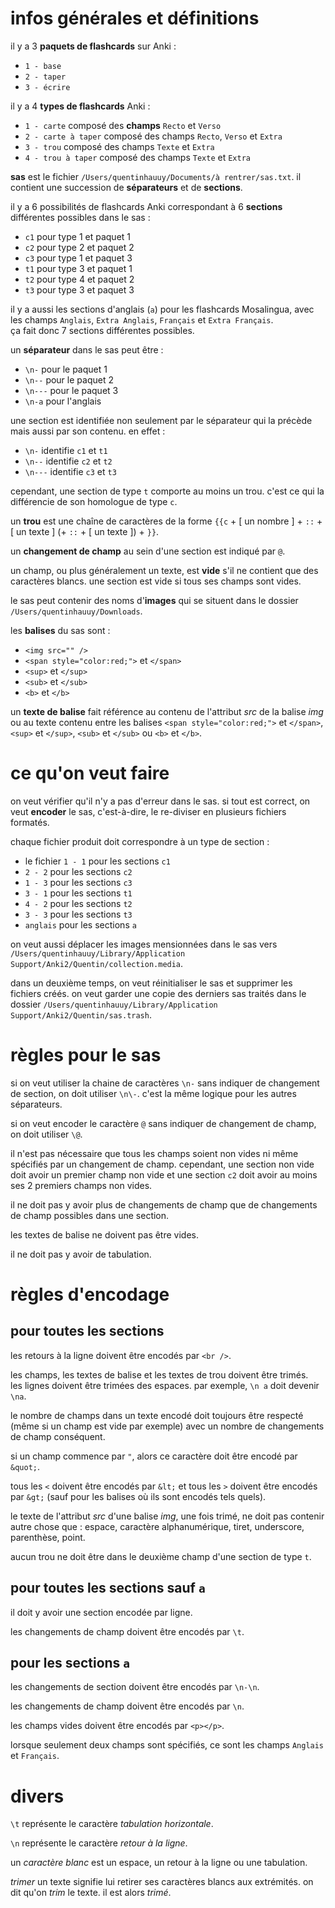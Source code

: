 # infos générales et définitions

il y a 3 **paquets de flashcards** sur Anki :
- `1 - base`
- `2 - taper`
- `3 - écrire`

il y a 4 **types de flashcards** Anki :
- `1 - carte` composé des **champs** `Recto` et `Verso`
- `2 - carte à taper` composé des champs `Recto`, `Verso` et `Extra`
- `3 - trou` composé des champs `Texte` et `Extra`
- `4 - trou à taper` composé des champs `Texte` et `Extra`

**sas** est le fichier `/Users/quentinhauuy/Documents/à rentrer/sas.txt`. il contient une succession de **séparateurs** et de **sections**.

il y a 6 possibilités de flashcards Anki correspondant à 6 **sections** différentes possibles dans le sas :
- `c1` pour type 1 et paquet 1
- `c2` pour type 2 et paquet 2
- `c3` pour type 1 et paquet 3
- `t1` pour type 3 et paquet 1
- `t2` pour type 4 et paquet 2
- `t3` pour type 3 et paquet 3

il y a aussi les sections d'anglais (`a`) pour les flashcards Mosalingua, avec les champs `Anglais`, `Extra Anglais`, `Français` et `Extra Français`.  
ça fait donc 7 sections différentes possibles.

un **séparateur** dans le sas peut être :
- `\n-` pour le paquet 1
- `\n--` pour le paquet 2
- `\n---` pour le paquet 3
- `\n-a` pour l'anglais

une section est identifiée non seulement par le séparateur qui la précède mais aussi par son contenu. en effet :

- `\n-` identifie `c1` et `t1`
- `\n--` identifie `c2` et `t2`
- `\n---` identifie `c3` et `t3`

cependant, une section de type `t` comporte au moins un trou. c'est ce qui la différencie de son homologue de type `c`.

un **trou** est une chaîne de caractères de la forme `{{c` + [ un nombre ] + `::` + [ un texte ] (+ `::` + [ un texte ]) + `}}`.

un **changement de champ** au sein d'une section est indiqué par `@`.

un champ, ou plus généralement un texte, est **vide** s'il ne contient que des caractères blancs. une section est vide si tous ses champs sont vides.

le sas peut contenir des noms d'**images** qui se situent dans le dossier `/Users/quentinhauuy/Downloads`.

les **balises** du sas sont :

- `<img src="" />`
- `<span style="color:red;">` et `</span>`
- `<sup>` et `</sup>`
- `<sub>` et `</sub>`
- `<b>` et `</b>`

un **texte de balise** fait référence au contenu de l'attribut *src* de la balise *img* ou au texte contenu entre les balises `<span style="color:red;">` et `</span>`, `<sup>` et `</sup>`, `<sub>` et `</sub>` ou `<b>` et `</b>`.

# ce qu'on veut faire

on veut vérifier qu'il n'y a pas d'erreur dans le sas. si tout est correct, on veut **encoder** le sas, c'est-à-dire, le re-diviser en plusieurs fichiers formatés.

chaque fichier produit doit correspondre à un type de section :
- le fichier `1 - 1` pour les sections `c1`
- `2 - 2` pour les sections `c2`
- `1 - 3` pour les sections `c3`
- `3 - 1` pour les sections `t1`
- `4 - 2` pour les sections `t2`
- `3 - 3` pour les sections `t3`
- `anglais` pour les sections `a`

on veut aussi déplacer les images mensionnées dans le sas vers `/Users/quentinhauuy/Library/Application Support/Anki2/Quentin/collection.media`.

dans un deuxième temps, on veut réinitialiser le sas et supprimer les fichiers créés. on veut garder une copie des derniers sas traités dans le dossier `/Users/quentinhauuy/Library/Application Support/Anki2/Quentin/sas.trash`.

# règles pour le sas

si on veut utiliser la chaine de caractères `\n-` sans indiquer de changement de section, on doit utiliser `\n\-`. c'est la même logique pour les autres séparateurs.

si on veut encoder le caractère `@` sans indiquer de changement de champ, on doit utiliser `\@`.

il n'est pas nécessaire que tous les champs soient non vides ni même spécifiés par un changement de champ. cependant, une section non vide doit avoir un premier champ non vide et une section `c2` doit avoir au moins ses 2 premiers champs non vides.  

il ne doit pas y avoir plus de changements de champ que de changements de champ possibles dans une section.

les textes de balise ne doivent pas être vides.

il ne doit pas y avoir de tabulation.

# règles d'encodage

## pour toutes les sections

les retours à la ligne doivent être encodés par `<br />`.

les champs, les textes de balise et les textes de trou doivent être trimés.  
les lignes doivent être trimées des espaces. par exemple, `\n a` doit devenir `\na`. 

le nombre de champs dans un texte encodé doit toujours être respecté (même si un champ est vide par exemple) avec un nombre de changements de champ conséquent.

si un champ commence par `"`, alors ce caractère doit être encodé par `&quot;`.

tous les `<` doivent être encodés par `&lt;` et tous les `>` doivent être encodés par `&gt;` (sauf pour les balises où ils sont encodés tels quels).

le texte de l'attribut *src* d'une balise *img*, une fois trimé, ne doit pas contenir autre chose que : espace, caractère alphanumérique, tiret, underscore, parenthèse, point.

aucun trou ne doit être dans le deuxième champ d'une section de type `t`.

## pour toutes les sections sauf `a`

il doit y avoir une section encodée par ligne.

les changements de champ doivent être encodés par `\t`.

## pour les sections `a`

les changements de section doivent être encodés par `\n-\n`.

les changements de champ doivent être encodés par `\n`.

les champs vides doivent être encodés par `<p></p>`.

lorsque seulement deux champs sont spécifiés, ce sont les champs `Anglais` et `Français`.

# divers

`\t` représente le caractère *tabulation horizontale*.

`\n` représente le caractère *retour à la ligne*.

un *caractère blanc* est un espace, un retour à la ligne ou une tabulation.

*trimer* un texte signifie lui retirer ses caractères blancs aux extrémités. on dit qu'on *trim* le texte. il est alors *trimé*.
